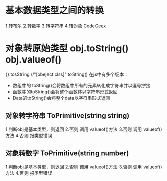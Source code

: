 # 基本数据类型之间的转换
1.转布尔
2.转数字
3.转字符串
4.转对象
CodeGeex





# 对象转原始类型  obj.toString()    obj.valueof()
{}.tosString //"[obeject clss]"
toString() 在js中有多个版本：
- 数组中的 toString()会将数组中所有的元素转化成字符串并以逗号拼接
- 函数中的toString()会将整个函数体以字符串形式返回
- Data的toString()会将整个data以字符串形式返回


## 对象转字符串    ToPrimitive(string string)
1.判断obj是基本类型，则返回
2.否则 调用 valueof()方法
3.否则 调用 valueof()方法
4.否则 报类型错误


## 对象转数字       ToPrimitive(string number)
1.判断obj是基本类型，则返回
2.否则 调用 valueof()方法
3.否则 调用 valueof()方法
4.否则 报类型错误